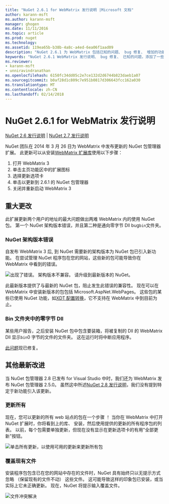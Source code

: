 ```yaml
---
title: "NuGet 2.6.1 for WebMatrix 发行说明 |Microsoft 文档"
author: karann-msft
ms.author: karann-msft
manager: ghogen
ms.date: 11/11/2016
ms.topic: article
ms.prod: nuget
ms.technology: 
ms.assetid: 119ea65b-b38b-4a8c-a4ed-6ea06f1aad09
description: "NuGet 2.6.1 为 WebMatrix 包括已知的问题、 bug 修复、 增加的功能，以及 DCRs 的发行说明。"
keywords: "NuGet 2.6.1 WebMatrix 发行说明、 bug 修复、 已知的问题，添加了一些功能，DCRs"
ms.reviewer:
- karann-msft
- unniravindranathan
ms.openlocfilehash: 6150fc34dd05c2e7ce132d2d6744b823daeb1a07
ms.sourcegitcommit: b0af28d1c809c7e951b0817d306643fcc162a030
ms.translationtype: MT
ms.contentlocale: zh-CN
ms.lasthandoff: 02/14/2018
---
```

# <a name="nuget-261-for-webmatrix-release-notes"></a>NuGet 2.6.1 for WebMatrix 发行说明

[NuGet 2.6 发行说明](../release-notes/nuget-2.6.md) | [NuGet 2.7 发行说明](../release-notes/nuget-2.7.md)

NuGet 团队在 2014 年 3 月 26 日为 WebMatrix 中发布更新的 NuGet 包管理器扩展。  此更新可以从安装[WebMatrix 扩展库](http://extensions.webmatrix.com/packages/NuGetPackageManager/)使用以下步骤：

1. 打开 WebMatrix 3
2. 单击主页功能区中的扩展图标
3. 选择更新选项卡
4. 单击以更新到 2.6.1 的 NuGet 包管理器
6. 关闭并重新启动 WebMatrix 3

## <a name="notable-changes"></a>重大更改

此扩展更新两个用户的地址的最大问题做出两难 WebMatrix 内的使用 NuGet 包。  第一个 NuGet 架构版本错误，并且第二种是通向零字节 Dll bug`bin`文件夹。

### <a name="nuget-schema-version-error"></a>NuGet 架构版本错误

自发布 WebMatrix 3 后, 到 NuGet 需要新的架构版本为 NuGet 包已引入新功能。  在尝试管理 NuGet 程序包在您的网站，这些新的包可能导致你在 WebMatrix 中看到的错误。

![出现了错误。 架构版本不兼容。 请升级到最新版本的 NuGet。](./media/NuGet-2.8/webmatrix-schema-version.png)

此最新版本提供了与最新的 NuGet 包，阻止发生此错误的兼容性。 现在可以在 WebMatrix 中安装新版本的包包括 Microsoft.AspNet.WebPages。  这些包的某些已使用 NuGet 功能，如[XDT 配置转换](../release-notes/nuget-2.6.md#xdt)，它不支持在 WebMatrix 中到目前为止。

### <a name="zero-byte-dlls-in-bin-folder"></a>Bin 文件夹中的零字节 Dll

某些用户报告，之后安装 NuGet 包中包含要装箱，将被复制的 Dll 的 WebMatrix Dll 显示`bin`0 字节的文件的文件夹。  这在运行时将中断应用程序。

[此问题](https://nuget.codeplex.com/workitem/4060)现已修复。

## <a name="other-recent-improvements"></a>其他最新改进

当 NuGet 包管理器 2.8 已发布 for Visual Studio 中时，我们还为 WebMatrix 发布 NuGet 包管理器 2.5.0。  虽然这中所述[NuGet 2.8 发行说明](../release-notes/nuget-2.8.md#webmatrix-nuget-client-updates)，我们没有提到特定于新功能引入该更新。

### <a name="update-all"></a>更新所有

现在，您可以更新的所有 web 站点的包在一个步骤 ！  当你在 WebMatrix 中打开 NuGet 扩展时，你将看到上的库、 安装，然后使用提供的更新的所有程序包的列表。  以前，每个包需要单独更新，但现在没有显示在更新选项卡的有用"全部更新"按钮。

![单击所有更新，以使用可用的更新来更新所有包](./media/NuGet-2.8/webmatrix-update-all.png)

### <a name="overwrite-existing-files"></a>覆盖现有文件

安装程序包包含已在您的网站中存在的文件时，NuGet 具有始终只以无提示方式忽略 （保留现有的文件不动） 这些文件。  这可能导致这样的印象包已安装，或当实际上它未正确更新。  现在，NuGet 将提示输入覆盖文件。

![文件冲突解决](./media/NuGet-2.8/webmatrix-overwrite-file.png)
